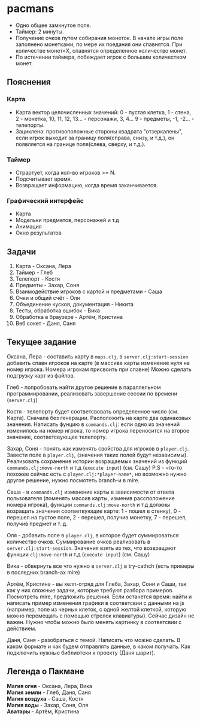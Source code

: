 # pacmans

- Одно общее замкнутое поле.
- Таймер: 2 минуты.
- Получение очков путем собирания монеток. В начале игры поле заполнено монетками, по мере их поедания они спавнятся. При количестве монет<Х, спавнятся определенное количество монет.
- По истечении таймера, побеждает игрок с большим количеством монет.

## Пояснения

### Карта
    
- Карта вектор целочисленных значений: 0 - пустая клетка, 1 - стена, 2 - монетка, 10, 11, 12, 13... - персонажи, 3, 4... 9 - предметы,
-1, -2... - телепорты.
- Зациклена: противоположные стороны квадрата "отзеркалены", если игрок выходит за границу поля(справа, снизу, и т.д.), он появляется на границе поля(слева, сверху, и т.д.).

### Таймер

- Страртует, когда кол-во игроков >= N.
- Подсчитывает время.
- Возвращает информацию, когда время заканчивается.

### Графический интерфейс

- Карта
- Модельки предметов, персонажей и т.д
- Анимация
- Окно результатов

## Задачи

1) Карта - Оксана, Лера
2) Таймер - Глеб
3) Телепорт - Костя
4) Предметы - Захар, Соня
5) Взаимодействие игроков с картой и предметами - Саша
6) Очки и общий счёт - Оля
7) Объединение кусков, документация - Никита
8) Тесты, обработка ошибок - Вика
9) Обработка в браузере - Артём, Кристина
10) Веб сокет - Даня, Саня

## Текущее задание

Оксана, Лера - составить карту в `maps.clj`, в `server.clj:start-session` добавить спавн игроков на карте (в массиве карты изменение нуля на номер игрока. Номера игрокам присвоить при спавне) Можно сделать подгрузку карт из файлов.

Глеб - попробовать найти другое решение в параллельном программировании,
реализовать завершение сессии по времени (`server.clj`)

Костя - телепорту будет соответсвовать определенное число (см. Карта). Сначала без генерации. Расположить на карте два одинаковых значения. Написать фунцию в `commands.clj`: если одно из значений изменилось на номер игрока, то номер игрока переносится на второе значение, соответсвующее телепорту.

Захар, Соня - понять как изменять свойства для игроков в `player.clj`. Завести поле в `player.clj`, (значения таких полей будут независимы). Реализовать сохранение истории возращаемых значений из функций `commands.clj:move-north` и т.д (`execute input`) (см. Сашу) P.S - что-то похожее сейчас есть с `player.clj:*player-name*`, но возможно нужно другое решение, нужно посмотеть branch-и в mire.

Саша - в `commands.clj` изменение карты в зависимости от ответа пользователя (поменять массив карты, изменив рассположение номера игрока), функции `commands.clj:move-north` и т.д должны возращать значения соответвующие карте: 1 - пошел в стенку), 0 - перешел на пустое поле, 2 - перешел, получив монетку, 7 - перешел, получив предмет и т. д.

Оля - добавить поле в `player.clj`, в которое будет суммироваться количество очков. Суммирование очков реализовать в `server.clj:start-session`. Значения взять из тех, что возвращают функции `clj:move-north` и т.д (`execute input`) (см. Сашу)

Вика - обвернуть все что нужно в `server.clj` в try-cathch (есть примеры в последних branch-ах mire)

Артём, Кристина - вы хелп-отряд для Глеба, Захар, Сони и Саши, так как у них сложные задачи, которые требуют разбора примеров. Посмотреть mire, предложить решения.
Если останется время: найти и написать пример изменения графики в соответсвии с данными на js (например, поле из черных клеток, с одной желтой клеткой, которую можно перемещать с помощью стрелок клавиатуры). Сейчас дизайн не важен. Нужно чтобы можно было менять картинку в соответсвии с действием.

Даня, Саня - разобраться с темой. Написать что можно сделать. В каком формате и как будем отправлять данные, в каком получать. Как подключить нужные библиотеки к проекту (Даня шарит).

## Легенда о Пакмане

__Магия огня__ - Оксана, Лера, Вика  
__Магия земли__ - Глеб, Даня, Саня  
__Магия воздуха__ - Саша, Костя  
__Магия воды__ - Захар, Соня, Оля  
__Аватары__ - Артём, Кристина